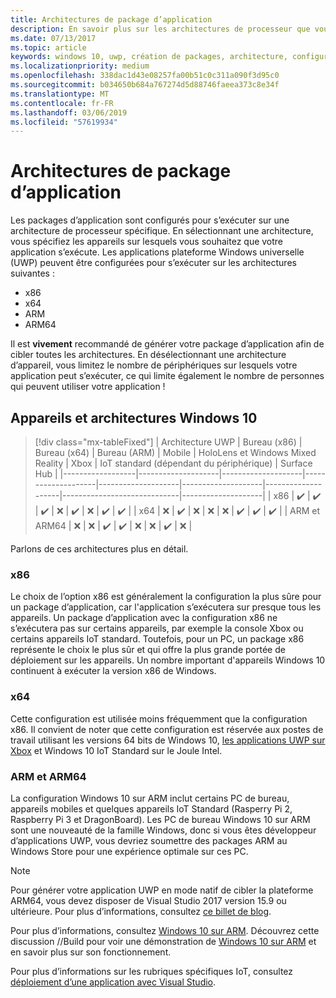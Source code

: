 ```yaml
---
title: Architectures de package d’application
description: En savoir plus sur les architectures de processeur que vous devez utiliser lorsque vous générez votre package d’application UWP.
ms.date: 07/13/2017
ms.topic: article
keywords: windows 10, uwp, création de packages, architecture, configuration de package
ms.localizationpriority: medium
ms.openlocfilehash: 338dac1d43e08257fa00b51c0c311a090f3d95c0
ms.sourcegitcommit: b034650b684a767274d5d88746faeea373c8e34f
ms.translationtype: MT
ms.contentlocale: fr-FR
ms.lasthandoff: 03/06/2019
ms.locfileid: "57619934"
---
```

# <a name="app-package-architectures"></a>Architectures de package d’application

Les packages d’application sont configurés pour s’exécuter sur une architecture de processeur spécifique. En sélectionnant une architecture, vous spécifiez les appareils sur lesquels vous souhaitez que votre application s’exécute. Les applications plateforme Windows universelle (UWP) peuvent être configurées pour s’exécuter sur les architectures suivantes :
- x86
- x64
- ARM
- ARM64

Il est **vivement** recommandé de générer votre package d’application afin de cibler toutes les architectures. En désélectionnant une architecture d’appareil, vous limitez le nombre de périphériques sur lesquels votre application peut s’exécuter, ce qui limite également le nombre de personnes qui peuvent utiliser votre application !

## <a name="windows-10-devices-and-architectures"></a>Appareils et architectures Windows 10

> [!div class="mx-tableFixed"]
| Architecture UWP | Bureau (x86)      | Bureau (x64)      | Bureau (ARM)      | Mobile             | HoloLens et Windows Mixed Reality           | Xbox               | IoT standard (dépendant du périphérique) | Surface Hub        |
|------------------|--------------------|--------------------|--------------------|--------------------|--------------------|--------------------|-----------------------------|--------------------|
| x86              | :heavy_check_mark: | :heavy_check_mark: | :heavy_check_mark: | :x:                | :heavy_check_mark: | :x:                | :heavy_check_mark:          | :heavy_check_mark: |
| x64              | :x:                | :heavy_check_mark: | :x:                | :x:                | :x:                | :heavy_check_mark: | :heavy_check_mark:          | :heavy_check_mark: |
| ARM et ARM64              | :x:                | :x:                | :heavy_check_mark: | :heavy_check_mark: | :x:                | :x:                | :heavy_check_mark:          | :x:                |


Parlons de ces architectures plus en détail.

### <a name="x86"></a>x86
Le choix de l’option x86 est généralement la configuration la plus sûre pour un package d’application, car l'application s’exécutera sur presque tous les appareils. Un package d’application avec la configuration x86 ne s’exécutera pas sur certains appareils, par exemple la console Xbox ou certains appareils IoT standard. Toutefois, pour un PC, un package x86 représente le choix le plus sûr et qui offre la plus grande portée de déploiement sur les appareils. Un nombre important d'appareils Windows 10 continuent à exécuter la version x86 de Windows.

### <a name="x64"></a>x64
Cette configuration est utilisée moins fréquemment que la configuration x86. Il convient de noter que cette configuration est réservée aux postes de travail utilisant les versions 64 bits de Windows 10, [les applications UWP sur Xbox](https://docs.microsoft.com/windows/uwp/xbox-apps/system-resource-allocation) et Windows 10 IoT Standard sur le Joule Intel.

### <a name="arm-and-arm64"></a>ARM et ARM64
La configuration Windows 10 sur ARM inclut certains PC de bureau, appareils mobiles et quelques appareils IoT Standard (Rasperry Pi 2, Raspberry Pi 3 et DragonBoard). Les PC de bureau Windows 10 sur ARM sont une nouveauté de la famille Windows, donc si vous êtes développeur d’applications UWP, vous devriez soumettre des packages ARM au Windows Store pour une expérience optimale sur ces PC.

>[!NOTE]
> Pour générer votre application UWP en mode natif de cibler la plateforme ARM64, vous devez disposer de Visual Studio 2017 version 15.9 ou ultérieure. Pour plus d’informations, consultez [ce billet de blog](https://blogs.windows.com/buildingapps/2018/11/15/official-support-for-windows-10-on-arm-development).

Pour plus d’informations, consultez [Windows 10 sur ARM](../porting/apps-on-arm.md). Découvrez cette discussion //Build pour voir une démonstration de [Windows 10 sur ARM](https://channel9.msdn.com/Events/Build/2017/P4171) et en savoir plus sur son fonctionnement.

Pour plus d’informations sur les rubriques spécifiques IoT, consultez [déploiement d’une application avec Visual Studio](https://developer.microsoft.com/windows/iot/Docs/AppDeployment).
